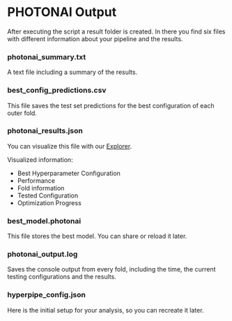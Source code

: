 <h1>PHOTONAI Output</h1>
After executing the script a result folder is created. In there you find six files with different information
about your pipeline and the results.

<h3>photonai_summary.txt</h3> 
A text file including a summary of the results.

<h3>best_config_predictions.csv</h3>
This file saves the test set predictions for the best configuration of each outer fold.

<h3>photonai_results.json</h3>
You can visualize this file with our <a href="https://explorer.photon-ai.com/" target="_blank">Explorer</a>. 

Visualized information:
<ul class="uk-list">
    <li>Best Hyperparameter Configuration</li>
    <li>Performance</li>
    <li>Fold information</li>
    <li>Tested Configuration</li>
    <li>Optimization Progress</li>
</ul>
        
<h3>best_model.photonai</h3>
This file stores the best model. You can share or reload it later.

<h3>photonai_output.log</h3>
Saves the console output from every fold, including the time, the current testing configurations and the results.

<h3>hyperpipe_config.json</h3>
Here is the initial setup for your analysis, so you can recreate it later.








